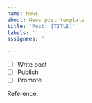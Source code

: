 ```yaml
---
name: News
about: News post template
title: 'Post: [TITLE]'
labels: ''
assignees: ''

---
```


- [ ] Write post
- [ ] Publish
- [ ] Promote

Reference:
